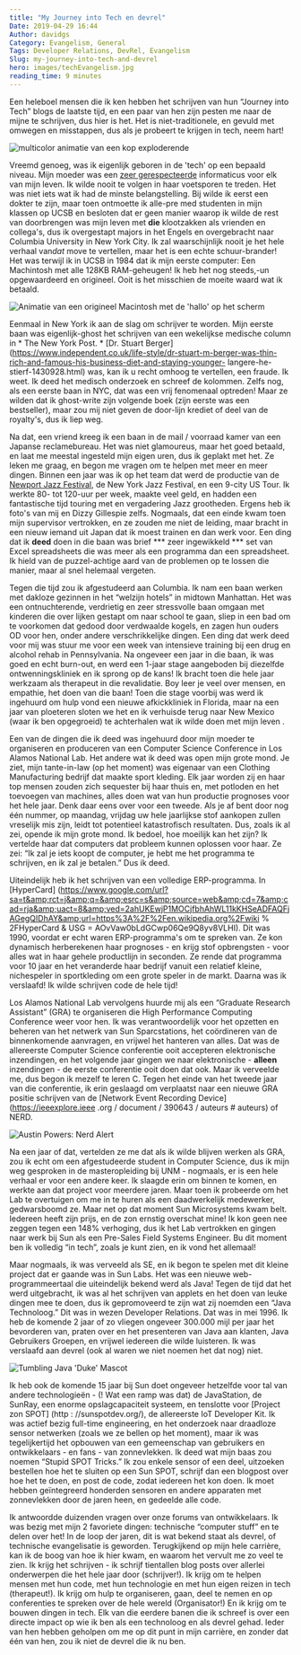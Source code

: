 ```yaml
---
title: "My Journey into Tech en devrel"
Date: 2019-04-29 16:44
Author: davidgs
Category: Evangelism, General
Tags: Developer Relations, DevRel, Evangelism
Slug: my-journey-into-tech-and-devrel
hero: images/techEvangelism.jpg
reading_time: 9 minutes
---
```


Een heleboel mensen die ik ken hebben het schrijven van hun “Journey into Tech” blogs de laatste tijd, en een paar van hen zijn pesten me naar de mijne te schrijven, dus hier is het. Het is niet-traditionele, en gevuld met omwegen en misstappen, dus als je probeert te krijgen in tech, neem hart!

![multicolor animatie van een kop exploderende](https://media.giphy.com/media/l0MYGeMQjSqhQ3UaI/giphy.gif)

Vreemd genoeg, was ik eigenlijk geboren in de 'tech' op een bepaald niveau. Mijn moeder was een [zeer gerespecteerde](https://www.researchgate.net/scientific-contributions/34878680_Margaret_L_Simmons) informaticus voor elk van mijn leven. Ik wilde nooit te volgen in haar voetsporen te treden. Het was niet iets wat ik had de minste belangstelling. Bij wilde ik eerst een dokter te zijn, maar toen ontmoette ik alle-pre med studenten in mijn klassen op UCSB en besloten dat er geen manier waarop ik wilde de rest van doorbrengen was mijn leven met **die** klootzakken als vrienden en collega's, dus ik overgestapt majors in het Engels en overgebracht naar Columbia University in New York City. Ik zal waarschijnlijk nooit je het hele verhaal van*dat* move te vertellen, maar het is een echte schuur-brander! Het was terwijl ik in UCSB in 1984 dat ik mijn eerste computer: Een Machintosh met alle 128KB RAM-geheugen! Ik heb het nog steeds,-un opgewaardeerd en origineel. Ooit is het misschien de moeite waard wat ik betaald.

![Animatie van een origineel Macintosh met de 'hallo' op het scherm](https://media.giphy.com/media/GoYG4cCQ21z9K/giphy.gif)

Eenmaal in New York ik aan de slag om schrijver te worden. Mijn eerste baan was eigenlijk-ghost het schrijven van een wekelijkse medische column in * The New York Post. * [Dr. Stuart Berger] (https://www.independent.co.uk/life-style/dr-stuart-m-berger-was-thin-rich-and-famous-his-business-diet-and-staying-younger- langere-he-stierf-1430928.html) was, kan ik u recht omhoog te vertellen, een fraude. Ik weet. Ik deed het medisch onderzoek en schreef de kolommen. Zelfs nog, als een eerste baan in NYC, dat was een vrij fenomenaal optreden! Maar ze wilden dat ik ghost-write zijn volgende boek (zijn eerste was een bestseller), maar zou mij niet geven de door-lijn krediet of deel van de royalty's, dus ik liep weg.

Na dat, een vriend kreeg ik een baan in de mail / voorraad kamer van een Japanse reclamebureau. Het was niet glamoureus, maar het goed betaald, en laat me meestal ingesteld mijn eigen uren, dus ik geplakt met het. Ze leken me graag, en begon me vragen om te helpen met meer en meer dingen. Binnen een jaar was ik op het team dat werd de productie van de [Newport Jazz Festival](https://www.apassion4jazz.net/jvc.html), de New York Jazz Festival, en een 9-city US Tour. Ik werkte 80- tot 120-uur per week, maakte veel geld, en hadden een fantastische tijd touring met en vergadering Jazz grootheden. Ergens heb ik foto's van mij en Dizzy Gillespie zelfs. Nogmaals, dat een einde kwam toen mijn supervisor vertrokken, en ze zouden me niet de leiding, maar bracht in een nieuw iemand uit Japan dat ik moest trainen en dan werk voor. Een ding dat ik **deed** doen in die baan was brief *** zeer ingewikkeld *** set van Excel spreadsheets die was meer als een programma dan een spreadsheet. Ik hield van de puzzel-achtige aard van de problemen op te lossen die manier, maar al snel helemaal vergeten.

Tegen die tijd zou ik afgestudeerd aan Columbia. Ik nam een baan werken met dakloze gezinnen in het “welzijn hotels” in midtown Manhattan. Het was een ontnuchterende, verdrietig en zeer stressvolle baan omgaan met kinderen die over lijken gestapt om naar school te gaan, sliep in een bad om te voorkomen dat gedood door verdwaalde kogels, en zagen hun ouders OD voor hen, onder andere verschrikkelijke dingen. Een ding dat werk deed voor mij was stuur me voor een week van intensieve training bij een drug en alcohol rehab in Pennsylvania. Na ongeveer een jaar in die baan, ik was goed en echt burn-out, en werd een 1-jaar stage aangeboden bij diezelfde ontwenningskliniek en ik sprong op de kans! Ik bracht toen die hele jaar werkzaam als therapeut in die revalidatie. Boy leer je veel over mensen, en empathie, het doen van die baan! Toen die stage voorbij was werd ik ingehuurd om hulp vond een nieuwe afkickkliniek in Florida, maar na een jaar van ploeteren sloten we het en ik verhuisde terug naar New Mexico (waar ik ben opgegroeid) te achterhalen wat ik wilde doen met mijn leven .

Een van de dingen die ik deed was ingehuurd door mijn moeder te organiseren en produceren van een Computer Science Conference in Los Alamos National Lab. Het andere wat ik deed was open mijn grote mond. Je ziet, mijn tante-in-law (op het moment) was eigenaar van een Clothing Manufacturing bedrijf dat maakte sport kleding. Elk jaar worden zij en haar top mensen zouden zich sequester bij haar thuis en, met potloden en het toevoegen van machines, alles doen wat van hun productie prognoses voor het hele jaar. Denk daar eens over voor een tweede. Als je af bent door nog één nummer, op maandag, vrijdag uw hele jaarlijkse stof aankopen zullen vreselijk mis zijn, leidt tot potentieel katastrofisch resultaten. Dus, zoals ik al zei, opende ik mijn grote mond. Ik bedoel, hoe moeilijk kan het zijn? Ik vertelde haar dat computers dat probleem kunnen oplossen voor haar. Ze zei: “Ik zal je iets koopt de computer, je hebt me het programma te schrijven, en ik zal je betalen.” Dus ik deed.

Uiteindelijk heb ik het schrijven van een volledige ERP-programma. In [HyperCard] (https://www.google.com/url?sa=t&amp;rct=j&amp;q=&amp;esrc=s&amp;source=web&amp;cd=7&amp;cad=rja&amp;uact=8&amp;ved=2ahUKEwjP1MOCjfbhAhWL11kKHSeADFAQFjAGegQIDhAY&amp;url=https%3A%2F%2Fen.wikipedia.org%2Fwiki % 2FHyperCard &amp; USG = AOvVaw0bLdGCwp06Qe9Q8yv8VLHI). Dit was 1990, voordat er echt waren ERP-programma's om te spreken van. Ze kon dynamisch herberekenen haar prognoses - en krijg stof opbrengsten - voor alles wat in haar gehele productlijn in seconden. Ze rende dat programma voor 10 jaar en het veranderde haar bedrijf vanuit een relatief kleine, nichespeler in sportkleding om een grote speler in de markt. Daarna was ik verslaafd! Ik wilde schrijven code de hele tijd!

Los Alamos National Lab vervolgens huurde mij als een “Graduate Research Assistant” (GRA) te organiseren die High Performance Computing Conference weer voor hen. Ik was verantwoordelijk voor het opzetten en beheren van het netwerk van Sun Sparcstations, het coördineren van de binnenkomende aanvragen, en vrijwel het hanteren van alles. Dat was de allereerste Computer Science conferentie ooit accepteren elektronische inzendingen, en het volgende jaar gingen we naar elektronische - **alleen** inzendingen - de eerste conferentie ooit doen dat ook. Maar ik verveelde me, dus begon ik mezelf te leren C. Tegen het einde van het tweede jaar van die conferentie, ik erin geslaagd om verplaatst naar een nieuwe GRA positie schrijven van de [Network Event Recording Device] (https://ieeexplore.ieee .org / document / 390643 / auteurs # auteurs) of NERD.

![Austin Powers: Nerd Alert](https://media.giphy.com/media/yODVOeMxWBwBO/giphy.gif)

Na een jaar of dat, vertelden ze me dat als ik wilde blijven werken als GRA, zou ik echt om een afgestudeerde student in Computer Science, dus ik mijn weg gesproken in de masteropleiding bij UNM - nogmaals, er is een hele verhaal er voor een andere keer. Ik slaagde erin om binnen te komen, en werkte aan dat project voor meerdere jaren. Maar toen ik probeerde om het Lab te overtuigen om me in te huren als een daadwerkelijk medewerker, gedwarsboomd ze. Maar net op dat moment Sun Microsystems kwam belt. Iedereen heeft zijn prijs, en de zon ernstig overschat mine! Ik kon geen nee zeggen tegen een 148% verhoging, dus ik het Lab vertrokken en gingen naar werk bij Sun als een Pre-Sales Field Systems Engineer. Bu dit moment ben ik volledig “in tech”, zoals je kunt zien, en ik vond het allemaal!

Maar nogmaals, ik was verveeld als SE, en ik begon te spelen met dit kleine project dat er gaande was in Sun Labs. Het was een nieuwe web-programmeertaal die uiteindelijk bekend werd als Java! Tegen de tijd dat het werd uitgebracht, ik was al het schrijven van applets en het doen van leuke dingen mee te doen, dus ik gepromoveerd te zijn wat zij noemden een “Java Technoloog.” Dit was in wezen Developer Relations. Dat was in mei 1996. Ik heb de komende 2 jaar of zo vliegen ongeveer 300.000 mijl per jaar het bevorderen van, praten over en het presenteren van Java aan klanten, Java Gebruikers Groepen, en vrijwel iedereen die wilde luisteren. Ik was verslaafd aan devrel (ook al waren we niet noemen het dat nog) niet.

![Tumbling Java 'Duke' Mascot](https://media.giphy.com/media/k1ivKz9Odrm92/giphy.gif)

Ik heb ook de komende 15 jaar bij Sun doet ongeveer hetzelfde voor tal van andere technologieën - (! Wat een ramp was dat) de JavaStation, de SunRay, een enorme opslagcapaciteit systeem, en tenslotte voor [Project zon SPOT] (http : //sunspotdev.org/), de allereerste IoT Developer Kit. Ik was actief bezig full-time engineering, en het onderzoek naar draadloze sensor netwerken (zoals we ze bellen op het moment), maar ik was tegelijkertijd het opbouwen van een gemeenschap van gebruikers en ontwikkelaars - en fans - van zonnevlekken. Ik deed wat mijn baas zou noemen “Stupid SPOT Tricks.” Ik zou enkele sensor of een deel, uitzoeken bestellen hoe het te sluiten op een Sun SPOT, schrijf dan een blogpost over hoe het te doen, en post de code, zodat iedereen het kon doen. Ik moet hebben geïntegreerd honderden sensoren en andere apparaten met zonnevlekken door de jaren heen, en gedeelde alle code.

Ik antwoordde duizenden vragen over onze forums van ontwikkelaars. Ik was bezig met mijn 2 favoriete dingen: technische “computer stuff” en te delen over het! In de loop der jaren, dit is wat bekend staat als devrel, of technische evangelisatie is geworden. Terugkijkend op mijn hele carrière, kan ik de boog van hoe ik hier kwam, en waarom het vervult me zo veel te zien. Ik krijg het schrijven - ik schrijf tientallen blog posts over allerlei onderwerpen die het hele jaar door (schrijver!). Ik krijg om te helpen mensen met hun code, met hun technologie en met hun eigen reizen in tech (therapeut!). Ik krijg om hulp te organiseren, gaan, deel te nemen en op conferenties te spreken over de hele wereld (Organisator!) En ik krijg om te bouwen dingen in tech. Elk van die eerdere banen die ik schreef is over een directe impact op wie ik ben als een technoloog en als devrel gehad. Ieder van hen hebben geholpen om me op dit punt in mijn carrière, en zonder dat één van hen, zou ik niet de devrel die ik nu ben.
